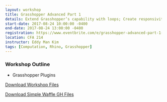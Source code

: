 ```yaml
---
layout: workshop
title: Grasshopper Advanced Part 1
details: Extend Grasshopper’s capability with loops; Create responsivity.
start-date: 2017-08-24 10:00:00 -0400
end-date: 2017-08-24 13:00:00 -0400
registration: https://www.eventbrite.com/e/grasshopper-advanced-part-1-tickets-36914933560
location: CFA 214
instructor: Eddy Man Kim
tags: [Computation, Rhino, Grasshopper]
---
```

### Workshop Outline
- Grasshopper Plugins

[Download Workshop Files](https://drive.google.com/a/andrew.cmu.edu/file/d/0B0111Njq_CrQVTlZN3JjNXNWcVU/view?usp=sharing)

[Download Simple Waffle GH Files](/img/workshops/grasshopper-advanced/wafflesimple.gh)